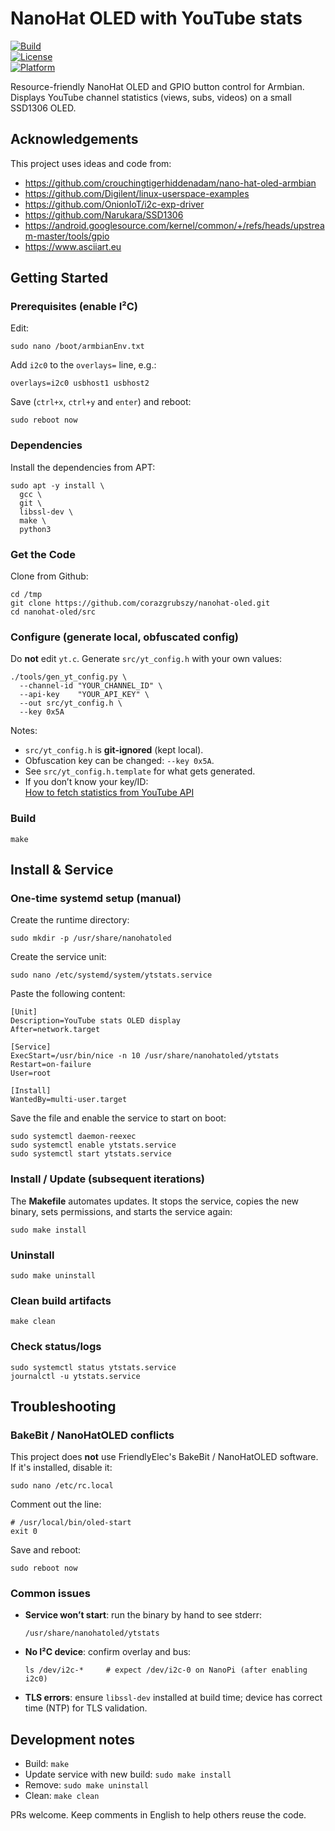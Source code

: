 # NanoHat OLED with YouTube stats

[![Build](https://img.shields.io/badge/build-make-blue)](https://www.gnu.org/software/make/)  
[![License](https://img.shields.io/badge/license-MIT-green)](LICENSE)  
[![Platform](https://img.shields.io/badge/platform-Armbian-orange)](https://www.armbian.com/)

Resource-friendly NanoHat OLED and GPIO button control for Armbian.
Displays YouTube channel statistics (views, subs, videos) on a small SSD1306 OLED.

## Acknowledgements
This project uses ideas and code from:

- https://github.com/crouchingtigerhiddenadam/nano-hat-oled-armbian
- https://github.com/Digilent/linux-userspace-examples
- https://github.com/OnionIoT/i2c-exp-driver
- https://github.com/Narukara/SSD1306
- https://android.googlesource.com/kernel/common/+/refs/heads/upstream-master/tools/gpio
- https://www.asciiart.eu

## Getting Started

### Prerequisites (enable I²C)
Edit:
```
sudo nano /boot/armbianEnv.txt
```
Add `i2c0` to the `overlays=` line, e.g.:
```
overlays=i2c0 usbhost1 usbhost2
```
Save (`ctrl+x`, `ctrl+y` and `enter`) and reboot:
```
sudo reboot now
```

### Dependencies
Install the dependencies from APT:
```
sudo apt -y install \
  gcc \
  git \
  libssl-dev \
  make \
  python3
```

### Get the Code
Clone from Github:
```
cd /tmp
git clone https://github.com/corazgrubszy/nanohat-oled.git
cd nanohat-oled/src
```

### Configure (generate local, obfuscated config)
Do **not** edit `yt.c`. Generate `src/yt_config.h` with your own values:
```
./tools/gen_yt_config.py \
  --channel-id "YOUR_CHANNEL_ID" \
  --api-key    "YOUR_API_KEY" \
  --out src/yt_config.h \
  --key 0x5A
```
Notes:
- `src/yt_config.h` is **git-ignored** (kept local).
- Obfuscation key can be changed: `--key 0x5A`.
- See `src/yt_config.h.template` for what gets generated.
- If you don’t know your key/ID:  
  [How to fetch statistics from YouTube API](https://hackernoon.com/how-to-fetch-statistics-from-youtube-api-using-python)

### Build
```
make
```

## Install & Service

### One-time systemd setup (manual)
Create the runtime directory:
```
sudo mkdir -p /usr/share/nanohatoled
```
Create the service unit:
```
sudo nano /etc/systemd/system/ytstats.service
```
Paste the following content:
```
[Unit]
Description=YouTube stats OLED display
After=network.target
  
[Service]
ExecStart=/usr/bin/nice -n 10 /usr/share/nanohatoled/ytstats
Restart=on-failure
User=root
  
[Install]
WantedBy=multi-user.target
```
Save the file and enable the service to start on boot:
```  
sudo systemctl daemon-reexec
sudo systemctl enable ytstats.service
sudo systemctl start ytstats.service
```

### Install / Update (subsequent iterations)
The **Makefile** automates updates. It stops the service, copies the new binary, sets permissions, and starts the service again:
```
sudo make install
```

### Uninstall
```
sudo make uninstall
```

### Clean build artifacts
```
make clean
```

### Check status/logs
```
sudo systemctl status ytstats.service
journalctl -u ytstats.service
```

## Troubleshooting

### BakeBit / NanoHatOLED conflicts
This project does **not** use FriendlyElec's BakeBit / NanoHatOLED software. If it's installed, disable it:
```
sudo nano /etc/rc.local
```
Comment out the line:
```
# /usr/local/bin/oled-start
exit 0
```
Save and reboot:
```
sudo reboot now
```

### Common issues
- **Service won’t start**: run the binary by hand to see stderr:
  ```
  /usr/share/nanohatoled/ytstats
  ```
- **No I²C device**: confirm overlay and bus:
  ```
  ls /dev/i2c-*     # expect /dev/i2c-0 on NanoPi (after enabling i2c0)
  ```
- **TLS errors**: ensure `libssl-dev` installed at build time; device has correct time (NTP) for TLS validation.

## Development notes
- Build: `make`  
- Update service with new build: `sudo make install`  
- Remove: `sudo make uninstall`  
- Clean: `make clean`  

PRs welcome. Keep comments in English to help others reuse the code.
